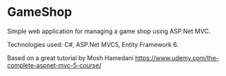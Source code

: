 # GameShop
Simple web application for managing a game shop using ASP.Net MVC.

Technologies used: C#, ASP.Net MVC5, Entity Framework 6.

Based on a great tutorial by Mosh Hamedani https://www.udemy.com/the-complete-aspnet-mvc-5-course/
